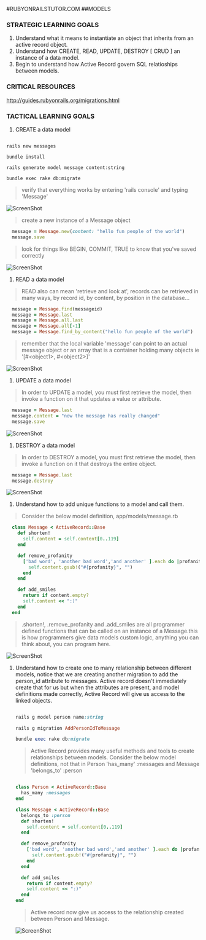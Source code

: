 #RUBYONRAILSTUTOR.COM
##MODELS


### STRATEGIC LEARNING GOALS
1.  Understand what it means to instantiate an object that inherits from an active record object.
1.  Understand how CREATE, READ, UPDATE, DESTROY [ CRUD ] an instance of a data model.
1.  Begin to understand how Active Record govern SQL relatioships between models.

### CRITICAL RESOURCES

http://guides.rubyonrails.org/migrations.html

### TACTICAL LEARNING GOALS
1. CREATE a data model

  ```

  rails new messages

  bundle install

  rails generate model message content:string

  bundle exec rake db:migrate

  ```

  > verify that everything works by entering 'rails console' and typing 'Message'

  ![ScreenShot](https://dl.dropboxusercontent.com/u/12834645/railstutor/lessons/Screen%20Shot%202013-11-19%20at%2010.10.36%20AM.png)

  > create a new instance of a Message object

  ```ruby
    message = Message.new(content: "hello fun people of the world")
    message.save
  ```
  
  > look for things like BEGIN, COMMIT, TRUE to know that you've saved correctly

  ![ScreenShot](https://dl.dropboxusercontent.com/u/12834645/railstutor/lessons/Screen%20Shot%202013-11-19%20at%2010.17.37%20AM.png)


1. READ a data model

  > READ also can mean 'retrieve and look at', records can be retrieved in many ways, by record id, by content, by position in the database...

  ```ruby
    message = Message.find(messageid)
    message = Message.last
    message = Message.all.last
    message = Message.all[-1]
    message = Message.find_by_content("hello fun people of the world")
  ```

  > remember that the local variable 'message' can point to an actual message object or an array that is a container holding many objects ie '[#\<object1>, #\<object2>]'

  ![ScreenShot](https://dl.dropboxusercontent.com/u/12834645/railstutor/lessons/Screen%20Shot%202013-11-19%20at%2010.25.00%20AM.png)

1. UPDATE a data model

  > In order to UPDATE a model, you must first retrieve the model, then invoke a function on it that updates a value or attribute.

  ```ruby
    message = Message.last
    message.content = "now the message has really changed"
    message.save
  ```

  ![ScreenShot](https://dl.dropboxusercontent.com/u/12834645/railstutor/lessons/Screen%20Shot%202013-11-19%20at%2010.02.11%20PM.png)

1. DESTROY a data model

  > In order to DESTROY a model, you must first retrieve the model, then invoke a function on it that destroys the entire object.

  ```ruby
    message = Message.last
    message.destroy
  ```

  ![ScreenShot](https://dl.dropboxusercontent.com/u/12834645/railstutor/lessons/Screen%20Shot%202013-11-19%20at%2010.09.02%20PM.png)

1.  Understand how to add unique functions to a model and call them.

  > Consider the below model definition, app/models/message.rb

  ```ruby
    class Message < ActiveRecord::Base
      def shorten!
        self.content = self.content[0..119]
      end

      def remove_profanity
        ['bad word', 'another bad word','and another' ].each do |profanity|
          self.content.gsub!("#{profanity}", "")
        end
      end

      def add_smiles
        return if content.empty?
        self.content << ":)"
      end
    end
  ```

  > .shorten!, .remove_profanity and .add_smiles are all programmer defined functions that can be called on an instance of a Message.this is how programmers give data models custom logic, anything you can think about, you can program here.

  ![ScreenShot](https://dl.dropboxusercontent.com/u/12834645/railstutor/lessons/Screen%20Shot%202013-11-19%20at%2010.33.35%20PM.png)

1.  Understand how to create one to many relationship between different models, notice that we are creating another migration to add the person_id attribute to messages.  Active record doesn't immediately create that for us but when the attributes are present, and model definitions made correctly, Active Record will give us access to the linked objects.  

    ```ruby

    rails g model person name:string

    rails g migration AddPersonIdToMessage

    bundle exec rake db:migrate

    ```

    > Active Record provides many useful methods and tools to create relationships between models. Consider the below model definitions, not that in Person 'has_many' :messages and Message 'belongs_to' :person

    ```ruby

    class Person < ActiveRecord::Base
      has_many :messages
    end

    class Message < ActiveRecord::Base
      belongs_to :person
      def shorten!
        self.content = self.content[0..119]
      end

      def remove_profanity
        ['bad word', 'another bad word','and another' ].each do |profanity|
          self.content.gsub!("#{profanity}", "")
        end
      end

      def add_smiles
        return if content.empty?
        self.content << ":)"
      end
    end

    ```

    > Active record now give us access to the relationship created between Person and Message.

    ![ScreenShot](https://dl.dropboxusercontent.com/u/12834645/railstutor/lessons/Screen%20Shot%202013-11-19%20at%2010.57.19%20PM.png)

